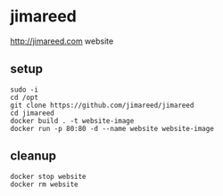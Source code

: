 # jimareed
http://jimareed.com website

## setup
```
sudo -i
cd /opt
git clone https://github.com/jimareed/jimareed
cd jimareed
docker build . -t website-image
docker run -p 80:80 -d --name website website-image
```

## cleanup
```
docker stop website
docker rm website
```
